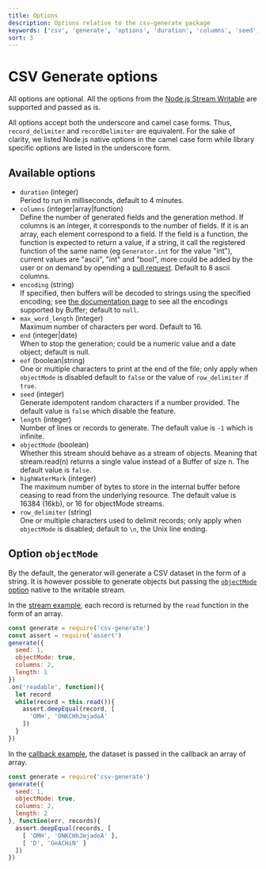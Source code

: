 ```yaml
---
title: Options
description: Options relative to the csv-generate package
keywords: ['csv', 'generate', 'options', 'duration', 'columns', 'seed', 'object', 'string']
sort: 3
---
```


# CSV Generate options

All options are optional. All the options from the [Node.js Stream Writable](https://nodejs.org/api/stream.html#stream_constructor_new_stream_writable_options) are supported and passed as is.

All options accept both the underscore and camel case forms. Thus, `record_delimiter` and `recordDelimiter` are equivalent. For the sake of clarity, we listed Node.js native options in the camel case form while library specific options are listed in the underscore form.

## Available options

* `duration` (integer)   
  Period to run in milliseconds, default to 4 minutes.
* `columns` (integer|array|function)   
  Define the number of generated fields and the generation method. If columns is an integer, it corresponds to the number of fields. If it is an array, each element correspond to a field. If the field is a function, the function is expected to return a value, if a string, it call the registered function of the same name (eg `Generator.int` for the value "int"), current values are "ascii", "int" and "bool", more could be added by the user or on demand by opending a [pull request](https://github.com/adaltas/node-csv-generate/issues/new). Default to 8 ascii columns.
* `encoding` (string)   
  If specified, then buffers will be decoded to strings using the specified encoding; see [the documentation page](https://nodejs.org/api/buffer.html#buffer_buffers_and_character_encodings) to see all the encodings supported by Buffer; default to `null`.
* `max_word_length` (integer)   
  Maximum number of characters per word. Default to 16.
* `end` (integer|date)   
  When to stop the generation; could be a numeric value and a date object; default is null.
* `eof` (boolean|string)   
  One or multiple characters to print at the end of the file; only apply when `objectMode` is disabled default to `false` or the value of `row_delimiter` if `true`.
* `seed` (integer)   
  Generate idempotent random characters if a number provided. The default value is `false` which disable the feature.
* `length` (integer)   
  Number of lines or records to generate. The default value is `-1` which is infinite.   
* `objectMode` (boolean)   
  Whether this stream should behave as a stream of objects. Meaning that stream.read(n) returns a single value instead of a Buffer of size n. The default value is `false`.   
* `highWaterMark` (integer)   
  The maximum number of bytes to store in the internal buffer before ceasing to read from the underlying resource. The default value is 16384 (16kb), or 16 for objectMode streams.
* `row_delimiter` (string)   
  One or multiple characters used to delimit records; only apply when `objectMode` is disabled; default to `\n`, the Unix line ending.

## Option `objectMode`

By the default, the generator will generate a CSV dataset in the form of a string. It is however possible to generate objects but passing the [`objectMode` option](https://nodejs.org/api/stream.html#stream_constructor_new_stream_writable_options) native to the writable stream.

In the [stream example](https://github.com/adaltas/node-csv-generate/blob/master/samples/options.objectmode.stream.js), each record is returned by the `read` function in the form of an array.

```js
const generate = require('csv-generate')
const assert = require('assert')
generate({
  seed: 1,
  objectMode: true,
  columns: 2,
  length: 1
})
.on('readable', function(){
  let record
  while(record = this.read()){
    assert.deepEqual(record, [
      'OMH', 'ONKCHhJmjadoA'
    ])
  }
})
```

In the [callback example](https://github.com/adaltas/node-csv-generate/blob/master/samples/options.objectmode.stream.js), the dataset is passed in the callback an array of array.

```js
const generate = require('csv-generate')
generate({
  seed: 1,
  objectMode: true,
  columns: 2,
  length: 2
}, function(err, records){
  assert.deepEqual(records, [
    [ 'OMH', 'ONKCHhJmjadoA' ],
    [ 'D', 'GeACHiN' ]
  ])
})
```
